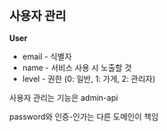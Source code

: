 ## 사용자 관리

**User**

* email - 식별자
* name - 서비스 사용 시 노출할 것
* level - 권한 (0: 일반, 1: 가게, 2: 관리자)



사용자 관리는 기능은 admin-api

password와 인증-인가는 다른 도메인이 책임


